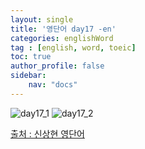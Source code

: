 ```yaml
---
layout: single
title: '영단어 day17 -en'
categories: englishWord
tag : [english, word, toeic]
toc: true
author_profile: false
sidebar:
    nav: "docs"
---
```



![day17_1](https://ingu627.github.io/images/english/day17_1.jpg)
![day17_2](https://ingu627.github.io/images/english/day17_2.jpg)



[출처 : 신상현 영단어](https://www.aladin.co.kr/shop/wproduct.aspx?ItemId=126278788)